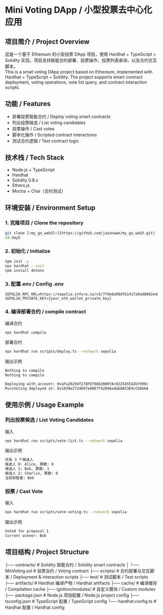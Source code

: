 # Mini Voting DApp / 小型投票去中心化应用

## 项目简介 / Project Overview
这是一个基于 Ethereum 的小型投票 DApp 项目，使用 Hardhat + TypeScript + Solidity 实现。项目支持智能合约部署、投票操作、投票列表查询，以及合约交互脚本。  
This is a small voting DApp project based on Ethereum, implemented with Hardhat + TypeScript + Solidity. The project supports smart contract deployment, voting operations, vote list query, and contract interaction scripts.

## 功能 / Features
- 部署投票智能合约 / Deploy voting smart contracts
- 列出投票候选 / List voting candidates
- 投票操作 / Cast votes
- 脚本化操作 / Scripted contract interactions
- 测试合约逻辑 / Test contract logic

## 技术栈 / Tech Stack
- Node.js + TypeScript
- Hardhat
- Solidity 0.8.x
- Ethers.js
- Mocha + Chai（合约测试）

## 环境安装 / Environment Setup

### 1. 克隆项目 / Clone the repository
```bash
git clone [<my_go_web3l>](https://github.com/jasonawe/my_go_web3.git)
cd day5
```

### 2. 初始化 / Initialize

```bash
npm init -y
npx hardhat --init
npm install dotenv
```

### 3. 配置.env / Config .env
```
SEPOLIA_RPC_URL=https://sepolia.infura.io/v3/779e8a98dfb1417a9ad6002e4d1faa90
SEPOLIA_PRIVATE_KEY={your_eth_wallet_private_key}
```

### 4. 编译部署合约 / compile contract
编译合约
```bash
npx hardhat compile
```

部署合约
``` bash 
npx hardhat run scripts/deploy.ts --network sepolia
```

输出示例
```bash
Nothing to compile
Nothing to compile

Deploying with account: 0xaFa20294f278FEf6682000fAc922545542b7990c
MiniVoting deployed at: 0x1039e272d697eA067f42096adab0A53E9cCb8b6A
```

## 使用示例 / Usage Example
### 列出投票候选 / List Voting Candidates

输入

```bash
npx hardhat run scripts/vote-list.ts --network sepolia
```
输出示例
```bash
共有 3 个候选人
候选人 0: Alice, 票数: 0
候选人 1: Bob, 票数: 1
候选人 2: Charlie, 票数: 0
当前获胜者: Bob

```
### 投票 / Cast Vote
输入
```bash
npx hardhat run scripts/vote-voting.ts --network sepolia
```
输出示例
```bash
Voted for proposal 1
Current winner: Bob
```



## 项目结构 / Project Structure
├── contracts/             # Solidity 智能合约 / Solidity smart contracts
│   └── MinVoting.sol      # 投票合约 / Voting contract
├── scripts/               # 合约部署与交互脚本 / Deployment & interaction scripts
├── test/                  # 测试脚本 / Test scripts
├── artifacts/             # Hardhat 编译产物 / Hardhat artifacts
├── cache/                 # 编译缓存 / Compilation cache
├── ignition/modules/      # 自定义模块 / Custom modules
├── package.json           # Node.js 项目配置 / Node.js project config
├── tsconfig.json          # TypeScript 配置 / TypeScript config
└── hardhat.config.ts      # Hardhat 配置 / Hardhat config


